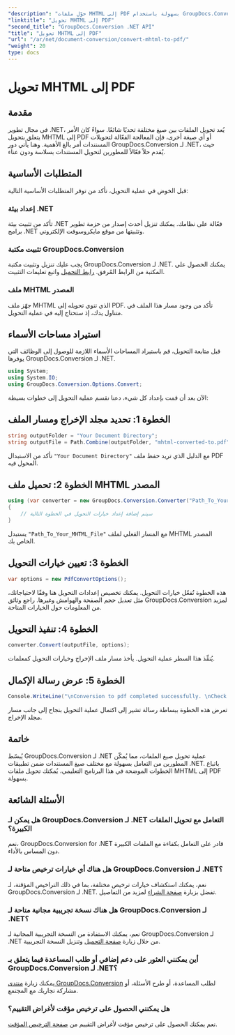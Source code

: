 ```yaml
---
"description": "حوّل ملفات MHTML إلى PDF بسهولة باستخدام GroupDocs.Conversion لـ .NET. بسّط التعامل مع المستندات مع هذه المكتبة القوية."
"linktitle": "تحويل MHTML إلى PDF"
"second_title": "GroupDocs.Conversion .NET API"
"title": "تحويل MHTML إلى PDF"
"url": "/ar/net/document-conversion/convert-mhtml-to-pdf/"
"weight": 20
type: docs
---
```

# تحويل MHTML إلى PDF

## مقدمة
في مجال تطوير .NET، يُعد تحويل الملفات بين صيغ مختلفة تحديًا شائعًا. سواءً كان الأمر يتعلق بتحويل MHTML إلى PDF أو أي صيغة أخرى، فإن المعالجة الفعّالة لتحويلات المستندات أمر بالغ الأهمية. وهنا يأتي دور GroupDocs.Conversion لـ .NET، حيث يُقدم حلاً فعّالاً للمطورين لتحويل المستندات بسلاسة ودون عناء.
## المتطلبات الأساسية
قبل الخوض في عملية التحويل، تأكد من توفر المتطلبات الأساسية التالية:
### إعداد بيئة .NET
تأكد من تثبيت بيئة .NET فعّالة على نظامك. يمكنك تنزيل أحدث إصدار من حزمة تطوير برامج .NET وتثبيتها من موقع مايكروسوفت الإلكتروني.
### تثبيت مكتبة GroupDocs.Conversion
يجب عليك تنزيل وتثبيت مكتبة GroupDocs.Conversion لـ .NET. يمكنك الحصول على المكتبة من الرابط المُرفق. [رابط التحميل](https://releases.groupdocs.com/conversion/net/) واتبع تعليمات التثبيت.
### ملف MHTML المصدر
جهّز ملف MHTML الذي تنوي تحويله إلى PDF. تأكد من وجود مسار هذا الملف في متناول يدك، إذ ستحتاج إليه في عملية التحويل.

## استيراد مساحات الأسماء
قبل متابعة التحويل، قم باستيراد المساحات الأسماء اللازمة للوصول إلى الوظائف التي يوفرها GroupDocs.Conversion لـ .NET.

```csharp
using System;
using System.IO;
using GroupDocs.Conversion.Options.Convert;
```

الآن بعد أن قمت بإعداد كل شيء، دعنا نقسم عملية التحويل إلى خطوات بسيطة:
## الخطوة 1: تحديد مجلد الإخراج ومسار الملف
```csharp
string outputFolder = "Your Document Directory";
string outputFile = Path.Combine(outputFolder, "mhtml-converted-to.pdf");
```
تأكد من الاستبدال `"Your Document Directory"` مع الدليل الذي تريد حفظ ملف PDF المحول فيه.
## الخطوة 2: تحميل ملف MHTML المصدر
```csharp
using (var converter = new GroupDocs.Conversion.Converter("Path_To_Your_MHTML_File"))
{
    // سيتم إضافة إعداد خيارات التحويل في الخطوة التالية
}
```
يستبدل `"Path_To_Your_MHTML_File"` مع المسار الفعلي لملف MHTML المصدر الخاص بك.
## الخطوة 3: تعيين خيارات التحويل
```csharp
var options = new PdfConvertOptions();
```
هذه الخطوة تُفعّل خيارات التحويل. يمكنك تخصيص إعدادات التحويل هنا وفقًا لاحتياجاتك، مثل تعديل حجم الصفحة والهوامش وغيرها. راجع وثائق GroupDocs.Conversion لمزيد من المعلومات حول الخيارات المتاحة.
## الخطوة 4: تنفيذ التحويل
```csharp
converter.Convert(outputFile, options);
```
يُنفِّذ هذا السطر عملية التحويل. يأخذ مسار ملف الإخراج وخيارات التحويل كمعلمات.
## الخطوة 5: عرض رسالة الإكمال
```csharp
Console.WriteLine("\nConversion to pdf completed successfully. \nCheck output in {0}", outputFolder);
```
تعرض هذه الخطوة ببساطة رسالة تشير إلى اكتمال عملية التحويل بنجاح إلى جانب مسار مجلد الإخراج.

## خاتمة
يُبسّط GroupDocs.Conversion لـ .NET عملية تحويل صيغ الملفات، مما يُمكّن المطورين من التعامل بسهولة مع مختلف صيغ المستندات ضمن تطبيقات .NET. باتباع الخطوات الموضحة في هذا البرنامج التعليمي، يُمكنك تحويل ملفات MHTML إلى PDF بسهولة.
## الأسئلة الشائعة
### هل يمكن لـ GroupDocs.Conversion لـ .NET التعامل مع تحويل الملفات الكبيرة؟
نعم، GroupDocs.Conversion for .NET قادر على التعامل بكفاءة مع الملفات الكبيرة دون المساس بالأداء.
### هل هناك أي خيارات ترخيص متاحة لـ GroupDocs.Conversion لـ .NET؟
نعم، يمكنك استكشاف خيارات ترخيص مختلفة، بما في ذلك التراخيص المؤقتة، لـ GroupDocs.Conversion لـ .NET. تفضل بزيارة [صفحة الشراء](https://purchase.groupdocs.com/buy) لمزيد من التفاصيل.
### هل هناك نسخة تجريبية مجانية متاحة لـ GroupDocs.Conversion لـ .NET؟
نعم، يمكنك الاستفادة من النسخة التجريبية المجانية لـ GroupDocs.Conversion لـ .NET من خلال زيارة [صفحة التحميل](https://releases.groupdocs.com/) وتنزيل النسخة التجريبية.
### أين يمكنني العثور على دعم إضافي أو طلب المساعدة فيما يتعلق بـ GroupDocs.Conversion لـ .NET؟
يمكنك زيارة [منتدى GroupDocs.Conversion](https://forum.groupdocs.com/c/conversion/11) لطلب المساعدة، أو طرح الأسئلة، أو مشاركة تجاربك مع المجتمع.
### هل يمكنني الحصول على ترخيص مؤقت لأغراض التقييم؟
نعم يمكنك الحصول على ترخيص مؤقت لأغراض التقييم من [صفحة الترخيص المؤقت](https://purchase.groupdocs.com/temporary-license/).